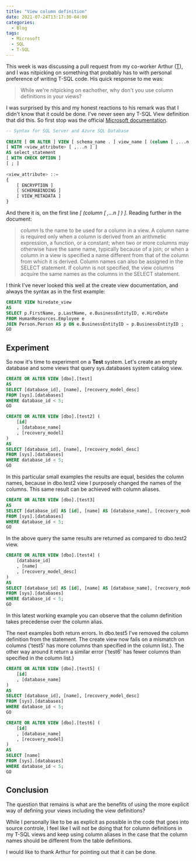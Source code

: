 ```yaml
---
title: "View column definition"
date: 2021-07-24T13:17:30-04:00
categories:
  - Blog
tags:
  - Microsoft
  - SQL
  - T-SQL
---
```


This week is was discussing a pull request from my co-worker Arthur ([T](https://twitter.com/GuruArthur)), and I was nitpicking on something that probably has to with personal preference of writing T-SQL code. His quick response to me was:

> While we're nitpicking on eachother, why don't you use column definitions in your views?

I was surprised by this and my honest reactions to his remark was that I didn't know that it could be done. I've never seen any T-SQL View definition that did this. So first stop was the official [Microsoft documentation](https://docs.microsoft.com/en-us/sql/t-sql/statements/create-view-transact-sql?view=sql-server-ver15).

```SQL
-- Syntax for SQL Server and Azure SQL Database  
  
CREATE [ OR ALTER ] VIEW [ schema_name . ] view_name [ (column [ ,...n ] ) ]
[ WITH <view_attribute> [ ,...n ] ]
AS select_statement
[ WITH CHECK OPTION ]
[ ; ]  
  
<view_attribute> ::=
{  
    [ ENCRYPTION ]  
    [ SCHEMABINDING ]  
    [ VIEW_METADATA ]
}
```

And there it is, on the first line _[ (column [ ,...n ] ) ]_. Reading further in the document:
>*column*
>Is the name to be used for a column in a view. A column name is required only when a column is derived from an arithmetic expression, a function, or a constant; when two or more columns may otherwise have the same name, typically because of a join; or when a column in a view is specified a name different from that of the column from which it is derived. Column names can also be assigned in the SELECT statement.
> If column is not specified, the view columns acquire the same names as the columns in the SELECT statement.

I think I've never looked this well at the create view documentation, and always the syntax as in the first example:

```SQL
CREATE VIEW hiredate_view  
AS   
SELECT p.FirstName, p.LastName, e.BusinessEntityID, e.HireDate  
FROM HumanResources.Employee e   
JOIN Person.Person AS p ON e.BusinessEntityID = p.BusinessEntityID ;  
GO
```

## Experiment

So now it's time to experiment on a **Test** system. Let's create an empty database and some views that query sys.databases system catalog view.

```SQL
CREATE OR ALTER VIEW [dbo].[test]
AS
SELECT [database_id], [name], [recovery_model_desc]
FROM [sys].[databases]
WHERE database_id < 5;
GO

CREATE OR ALTER VIEW [dbo].[test2] (
    [id]
    , [database_name]
    , [recovery_model]
)
AS
SELECT [database_id], [name], [recovery_model_desc]
FROM [sys].[databases]
WHERE database_id < 5;
GO
```

In this particular small examples the results are equal, besides the column names, because in dbo.test2 view I purposely changed the names of the columns. This same result can be achieved with column aliases.

```SQL
CREATE OR ALTER VIEW [dbo].[test3] 
AS
SELECT [database_id] AS [id], [name] AS [database_name], [recovery_model_desc] AS [recovery_model]
FROM [sys].[databases]
WHERE database_id < 5;
GO
```

In the above query the same results are returned as compared to dbo.test2 view.

```SQL
CREATE OR ALTER VIEW [dbo].[test4] (
    [database_id]
    , [name]
    , [recovery_model_desc]
)
AS
SELECT [database_id] AS [id], [name] AS [database_name], [recovery_model_desc] AS [recovery_model]
FROM [sys].[databases]
WHERE database_id < 5;
GO
```

In this latest working example you can observe that the column definition takes precedense over the column alias.

The next examples both return errors. In dbo.test5 I've removed the column definition from the statement. The create view now fails on a mismatch on columns ('test5' has more columns than specified in the column list.). The other way around it return a similar error ('test6' has fewer columns than specified in the column list.)

```SQL
CREATE OR ALTER VIEW [dbo].[test5] (
    [id]
    , [database_name]
)
AS
SELECT [database_id], [name], [recovery_model_desc]
FROM [sys].[databases]
WHERE database_id < 5;
GO

CREATE OR ALTER VIEW [dbo].[test6] (
    [id]
    , [database_name]
    , [recovery_model]
)
AS
SELECT [name]
FROM [sys].[databases]
WHERE database_id < 5;
GO
```

## Conclusion

The question that remains is what are the benefits of using the more explicit way of defining your views including the view definitions?

While I personally like to be as explicit as possible in the code that goes into source controle, I feel like I will not be doing that for column definitions in my T-SQL views and keep using column aliases in the case that the column names should be different from the table definitions.

I would like to thank Arthur for pointing out that it can be done.
